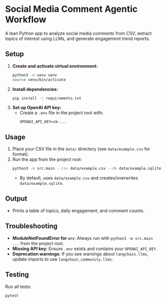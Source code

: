 # Social Media Comment Agentic Workflow

A lean Python app to analyze social media comments from CSV, extract topics of interest using LLMs, and generate engagement trend reports.

## Setup

1. **Create and activate virtual environment:**
   ```bash
   python3 -m venv venv
   source venv/bin/activate
   ```
2. **Install dependencies:**
   ```bash
   pip install -r requirements.txt
   ```
3. **Set up OpenAI API key:**
   - Create a `.env` file in the project root with:
     ```
     OPENAI_API_KEY=sk-...
     ```

## Usage

1. Place your CSV file in the `data/` directory (see `data/example.csv` for format).
2. Run the app from the project root:
   ```bash
   python3 -m src.main --csv data/example.csv --db data/example.sqlite
   ```
   - By default, uses `data/example.csv` and creates/overwrites `data/example.sqlite`.

## Output
- Prints a table of topics, daily engagement, and comment counts.

## Troubleshooting
- **ModuleNotFoundError for `src`**: Always run with `python3 -m src.main ...` from the project root.
- **Missing API key**: Ensure `.env` exists and contains your `OPENAI_API_KEY`.
- **Deprecation warnings**: If you see warnings about `langchain.llms`, update imports to use `langchain_community.llms`.

## Testing

Run all tests:
```bash
pytest
``` 
